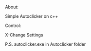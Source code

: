 About:

Simple Autoclicker on c++

Control:

X-Change Settings

P.S. autoclicker.exe in Autoclicker folder	
